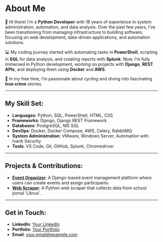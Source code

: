 
# About Me

👋 Hi there! I’m a **Python Developer** with 18 years of experience in system administration, automation, and data analysis. Over the past few years, I’ve been transitioning from managing infrastructure to building software, focusing on web development, data-driven applications, and automation solutions.

💻 My coding journey started with automating tasks in **PowerShell**, scripting in **SQL** for data analysis, and creating reports with **Splunk**. Now, I’m fully immersed in Python development, working on projects with **Django**, **REST APIs**, and deploying them using **Docker** and **AWS**.

🚴 In my free time, I’m passionate about cycling and diving into fascinating **true crime** stories.

---

## My Skill Set:
- **Languages**: Python, SQL, PowerShell, HTML, CSS
- **Frameworks**: Django, Django REST Framework
- **Databases**: PostgreSQL, MS SQL
- **DevOps**: Docker, Docker Compose, AWS, Celery, RabbitMQ
- **System Administration**: VMware, Windows Server, Automation with Ivanti Security
- **Tools**: VS Code, Git, GitHub, Splunk, Chromedriver

---

## Projects & Contributions:
- **[Event Organizer](https://github.com/pbrqsl/losuj_to)**: A Django-based event management platform where users can create events and assign participants.
- **[Web Scraper](https://github.com/pbrqsl/libr_scrapper)**: A Python web scraper that collects data from school portal 'Librus'.


---

## Get in Touch:
- **LinkedIn**: [Your LinkedIn](#)
- **Portfolio**: [Your Portfolio](#)
- **Email**: your.email@example.com
